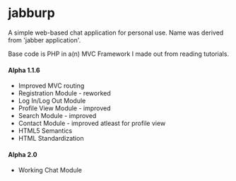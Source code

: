 # jabburp
A simple web-based chat application for personal use. Name was derived from 'jabber application'.

Base code is PHP in a(n) MVC Framework I made out from reading tutorials.

#### Alpha 1.1.6
- Improved MVC routing
- Registration Module - reworked
- Log In/Log Out Module
- Profile View Module - improved
- Search Module - improved
- Contact Module - improved atleast for profile view
- HTML5 Semantics
- HTML Standardization

#### Alpha 2.0
- Working Chat Module